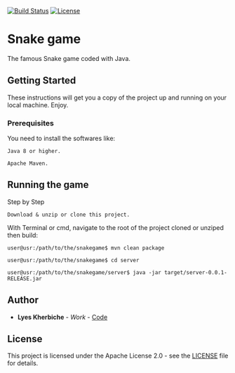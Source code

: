 [![Build Status](https://travis-ci.com/kherbiche/snakegame.svg?branch=master)](https://travis-ci.com/kherbiche/snakegame)
[![License](http://img.shields.io/:license-apache-brightgreen.svg)](http://www.apache.org/licenses/LICENSE-2.0.html)
# Snake game
 The famous Snake game coded with Java.

## Getting Started
These instructions will get you a copy of the project up and running on your local machine. Enjoy.

### Prerequisites
 You need to install the softwares like:
 ```
 Java 8 or higher.
 ```
 ```
 Apache Maven.
 ```
## Running the game
 Step by Step
 ```
 Download & unzip or clone this project.
 ```
 With Terminal or cmd, navigate to the root of the project cloned or unziped then build:
 ```
 user@usr:/path/to/the/snakegame$ mvn clean package
 ```
 ```
 user@usr:/path/to/the/snakegame$ cd server
 ```
 ```
 user@usr:/path/to/the/snakegame/server$ java -jar target/server-0.0.1-RELEASE.jar
 ```
## Author

* **Lyes Kherbiche** - *Work* - [Code](https://github.com/kherbiche/snakegame)

## License

This project is licensed under the Apache License 2.0 - see the [LICENSE](LICENSE) file for details.
 